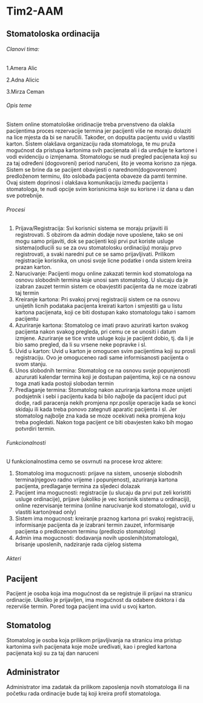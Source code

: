 # Tim2-AAM

## Stomatoloska ordinacija

###### Clanovi tima:

1.Amera Alic

2.Adna Alicic

3.Mirza Ceman

###### Opis teme
Sistem online stomatološke oridinacije treba prvenstveno da olakša pacijentima  proces rezervacije termina jer pacijenti više ne moraju dolaziti na lice mjesta da bi se naručili. Također, on dopušta pacijentu uvid u vlastiti karton. Sistem olakšava organizaciju rada stomatologa, te mu pruža mogućnost da pristupa kartonima svih pacijenata ali i da uređuje te kartone i vodi evidenciju o izmjenama. Stomatologu se nudi pregled pacijenata koji su za taj određeni (dogovoreni) period naručeni, što je veoma korisno za njega. Sistem se brine da se pacijent obavijesti o narednom(dogovorenom) predloženom terminu, što oslobađa pacijenta obaveze da pamti termine. Ovaj sistem doprinosi i olakšava komunikaciju između pacijenta i stomatologa, te nudi opcije svim korisnicima koje su korisne i iz dana u dan sve potrebnije.

###### Procesi
1. Prijava/Registracija: 
Svi korisnici sistema se moraju prijaviti ili registrovati. S obzirom da admin dodaje nove uposlene, tako se oni mogu samo prijaviti, dok se pacijenti koji prvi put koriste usluge sistema(odlucili su se za ovu stomatolosku ordinaciju) moraju prvo registrovati, a svaki naredni put ce se samo prijavljivati. Prilikom registracije korisnika, on unosi svoje licne podatke i onda sistem kreira prazan karton.
2. Narucivanje:
Pacijenti mogu online zakazati termin kod stomatologa na osnovu slobodnih termina koje unosi sam stomatolog. U slucaju da je izabran zauzet termin sistem ce obavjestiti pacijenta da ne moze izabrati taj termin
3. Kreiranje kartona:
Pri svakoj prvoj registraciji sistem ce na osnovu unijetih licnih podataka pacijenta kreirati karton i smjestiti ga u listu kartona pacijenata, koji ce biti dostupan kako stomatologu tako i samom pacijentu
4. Azuriranje kartona:
Stomatolog ce imati pravo azurirati karton svakog pacijenta nakon svakog pregleda, pri cemu ce se unositi i datum izmjene. Azuriranje se tice vrste usluge koju je pacijent dobio, tj. da li je bio samo pregled, da li su vrsene neke popravke i sl.
5. Uvid u karton:
Uvid u karton je omogucen svim pacijentima koji su prosli registraciju. Ovo je omoguceneo radi same informisanosti pacijenta o svom stanju.
6. Unos slobodnih termina:
Stomatolog ce na osnovu svoje popunjenosti azururati kalendar termina koji je dostupan paijentima, koji ce na osnovu toga znati kada postoji slobodan termin
7. Predlaganje termina:
Stomatolog nakon azuriranja kartona moze unijeti podsjetnik i sebi i pacijentu kada bi bilo najbolje da pacijent iduci put dodje, radi paracenja nekih promjena npr.poslije operacije kada se konci skidaju ili kada treba ponovo zategnuti aparatic pacijenta i sl. Jer stomatolog najbolje zna kada se moze ocekivati neka promjena koju treba pogledati. Nakon toga pacijent ce biti obavjesten kako bih mogao potvrdiri termin. 

###### Funkcionalnosti
U funkcionalnostima cemo se osvrnuti na procese kroz aktere: 
1. Stomatolog ima mogucnosti:
prijave na sistem, unosenje slobodnih termina(njegovo radno vrijeme i popunjenost), azuriranja kartona pacijenta, predlaganje termina za sljedeci dolazak
2. Pacijent ima mogucnosti: 
registracije (u slucaju da prvi put zeli koristiti usluge ordinacije), prijave (ukoliko je vec korisnik sistema u ordinaciji), online rezervisanje termina (online narucivanje kod stomatologa), uvid u vlastiti karton(read only)
3. Sistem ima mogucnost: 
kreiranje praznog kartona pri svakoj registraciji, informisanje pacijenta da je izabrani termin zauzet, informisanje pacijenta o predlozenom terminu (predlozio stomatolog)
4. Admin ima mogucnosti: 
dodavanja novih uposlenih(stomatologa), brisanje uposlenih, nadziranje rada cijelog sistema 


###### Akteri
## Pacijent
Pacijent je osoba koja ima mogućnost da se registruje ili prijavi na stranicu ordinacije. Ukoliko je prijavljen, ima mogućnost da odabere doktora i da rezerviše termin. Pored toga pacijent ima uvid u svoj karton. 
## Stomatolog 
Stomatolog je osoba koja prilikom prijavljivanja na stranicu ima pristup kartonima svih pacijenata koje može uređivati, kao i pregled kartona pacijenata koji su za taj dan naruceni  
## Administrator
Administrator ima zadatak da prilikom zaposlenja novih stomatologa ili na početku rada ordinacije bude taj koji kreira profil stomatologa.



